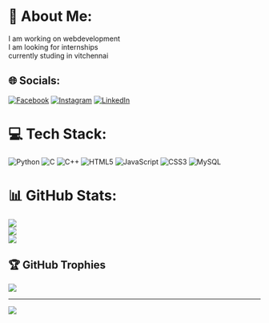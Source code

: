 # 💫 About Me:
I am working on webdevelopment<br>I am looking for internships<br>currently studing in vitchennai<br>


## 🌐 Socials:
[![Facebook](https://img.shields.io/badge/Facebook-%231877F2.svg?logo=Facebook&logoColor=white)](https://facebook.com/sai.roopesh.988) [![Instagram](https://img.shields.io/badge/Instagram-%23E4405F.svg?logo=Instagram&logoColor=white)](https://instagram.com/itz_me_roopesh_07) [![LinkedIn](https://img.shields.io/badge/LinkedIn-%230077B5.svg?logo=linkedin&logoColor=white)](https://linkedin.com/in/roopesh-sai-554666269) 

# 💻 Tech Stack:
![Python](https://img.shields.io/badge/python-3670A0?style=plastic&logo=python&logoColor=ffdd54) ![C](https://img.shields.io/badge/c-%2300599C.svg?style=plastic&logo=c&logoColor=white) ![C++](https://img.shields.io/badge/c++-%2300599C.svg?style=plastic&logo=c%2B%2B&logoColor=white) ![HTML5](https://img.shields.io/badge/html5-%23E34F26.svg?style=plastic&logo=html5&logoColor=white) ![JavaScript](https://img.shields.io/badge/javascript-%23323330.svg?style=plastic&logo=javascript&logoColor=%23F7DF1E) ![CSS3](https://img.shields.io/badge/css3-%231572B6.svg?style=plastic&logo=css3&logoColor=white) ![MySQL](https://img.shields.io/badge/mysql-%2300000f.svg?style=plastic&logo=mysql&logoColor=white)
# 📊 GitHub Stats:
![](https://github-readme-stats.vercel.app/api?username=Roopesh@2004&theme=dark&hide_border=true&include_all_commits=false&count_private=false)<br/>
![](https://github-readme-streak-stats.herokuapp.com/?user=Roopesh@2004&theme=dark&hide_border=true)<br/>
![](https://github-readme-stats.vercel.app/api/top-langs/?username=Roopesh@2004&theme=dark&hide_border=true&include_all_commits=false&count_private=false&layout=compact)

## 🏆 GitHub Trophies
![](https://github-profile-trophy.vercel.app/?username=Roopesh@2004&theme=radical&no-frame=false&no-bg=false&margin-w=4)

---
[![](https://visitcount.itsvg.in/api?id=Roopesh@2004&icon=0&color=0)](https://visitcount.itsvg.in)

<!-- Proudly created with GPRM ( https://gprm.itsvg.in ) -->